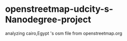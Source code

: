 # openstreetmap-udcity-s-Nanodegree-project
analyzing  cairo,Egypt 's osm file from openstreetmap.org
